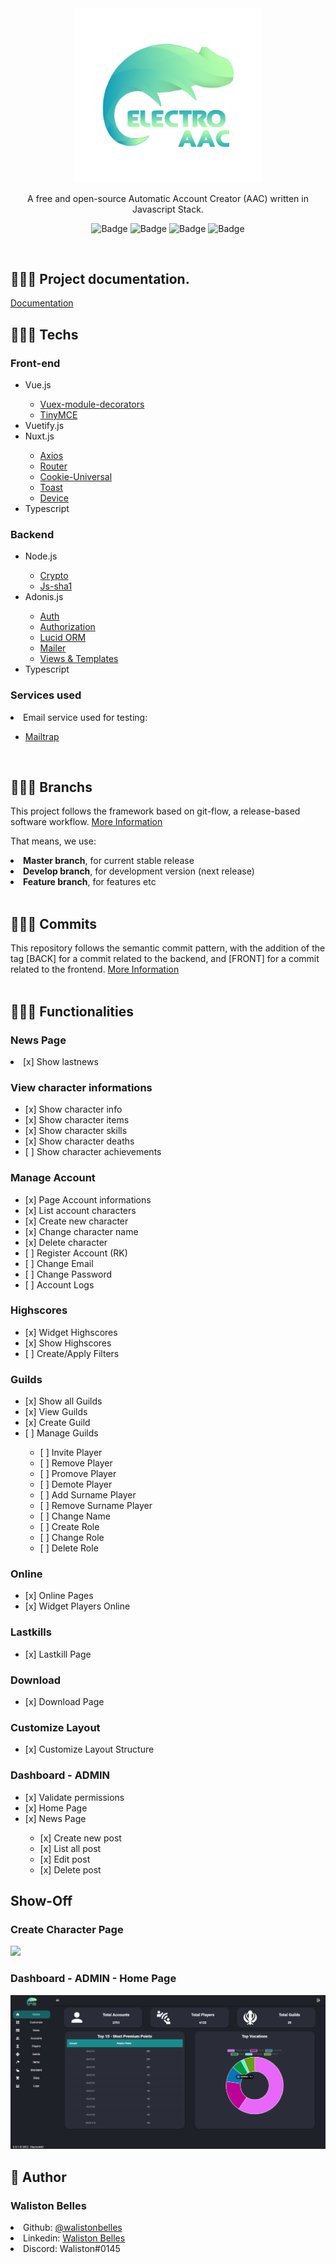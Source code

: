<div align="center">
  <img src="./frontend/static/logo.png" width="300" alt="ElectroAAC">

  A free and open-source Automatic Account Creator (AAC) written in Javascript Stack.
  <br>

  ![Badge](https://img.shields.io/github/issues/ElectroAAC/electro?color=green)
  ![Badge](https://img.shields.io/github/forks/ElectroAAC/electro)
  ![Badge](https://img.shields.io/github/stars/ElectroAAC/electro)
  ![Badge](https://img.shields.io/apm/l/vim-mode)
</div>

<br>

##  👨🏾‍💻 Project documentation.
<a href="https://walistonbelles1.gitbook.io/electroaac/" target="_blank"> Documentation </a>

## 👨🏾‍💻 Techs 

<h3> Front-end </h3>

<ul>
  <li> Vue.js </li>
  <ul>
    <li> <a href="https://github.com/championswimmer/vuex-module-decorators"> Vuex-module-decorators </a> </li>
    <li> <a href="https://www.tiny.cloud/docs/integrations/vue/"> TinyMCE </a> </li>
  </ul>
  <li> Vuetify.js </li>
  <li> Nuxt.js </li>
  <ul>
    <li> <a href="https://go.nuxtjs.dev/axios"> Axios </a> </li>
    <li> <a href="https://github.com/nuxt-community/router-module"> Router </a> </li>
    <li> <a href="https://www.npmjs.com/package/cookie-universal-nuxt"> Cookie-Universal </a> </li>
    <li> <a href="https://www.npmjs.com/package/@nuxtjs/toast"> Toast </a> </li>
    <li> <a href="https://github.com/nuxt-community/device-module"> Device </a> </li>
  </ul>
  <li> Typescript </li>
</ul>

<h3> Backend </h3>
<ul>
  <li> Node.js </li>
  <ul>
    <li> <a href="https://www.npmjs.com/package/crypto-js"> Crypto </a> </li>
    <li> <a href="https://www.npmjs.com/package/js-sha1"> Js-sha1 </a> </li>
  </ul>
  <li> Adonis.js </li>
  <ul>
    <li> <a href="https://docs.adonisjs.com/guides/auth/introduction"> Auth </a> </li>
    <li> <a href="https://docs.adonisjs.com/guides/authorization"> Authorization </a> </li>
    <li> <a href="https://docs.adonisjs.com/guides/database/introduction"> Lucid ORM </a> </li>
    <li> <a href="https://docs.adonisjs.com/guides/mailer"> Mailer </a> </li>
    <li> <a href="https://docs.adonisjs.com/guides/views/introduction"> Views & Templates </a> </li>
  </ul>
  <li> Typescript </li>
</ul>

<h3> Services used </h3>
<li> Email service used for testing: </li>
<ul>
  <li> <a href="https://mailtrap.io/"> Mailtrap </a></li></ul>
<br>

## 👨🏾‍💻 Branchs

This project follows the framework based on git-flow, a release-based software workflow. <a href="https://platform.deloitte.com.au/articles/semantic-versioning-with-conventional-commits"> More Information </a>

That means, we use:

<li> <strong> Master branch</strong>, for current stable release </li>
<li> <strong> Develop branch</strong>, for development version (next release) </li>
<li> <strong> Feature branch</strong>, for features etc </li>

<br>

## 👨🏾‍💻 Commits

This repository follows the semantic commit pattern, with the addition of the tag [BACK] for a commit related to the backend, and [FRONT] for a commit related to the frontend. <a href="https://www.conventionalcommits.org/en/v1.0.0/#specification"> More Information </a>
<br>
<br>

## 👨🏾‍💻 Functionalities
### News Page
<li> [x] Show lastnews </li>

### View character informations
<ul>
  <li> [x] Show character info </li>
  <li> [x] Show character items </li>
  <li> [x] Show character skills </li>
  <li> [x] Show character deaths </li>
  <li> [ ] Show character achievements </li>
</ul>

### Manage Account
<ul>
  <li> [x] Page Account informations </li>
  <li> [x] List account characters </li>
  <li> [x] Create new character </li>
  <li> [x] Change character name </li>
  <li> [x] Delete character </li>
  <li> [ ] Register Account (RK) </li>
  <li> [ ] Change Email </li>
  <li> [ ] Change Password </li>
  <li> [ ] Account Logs </li>
</ul>

### Highscores
<ul>
  <li> [x] Widget Highscores </li>
  <li> [x] Show Highscores </li>
  <li> [ ] Create/Apply Filters </li>
</ul>

### Guilds
<ul>
  <li> [x] Show all Guilds </li>
  <li> [x] View Guilds </li>
  <li> [x] Create Guild </li>
  <li> [ ] Manage Guilds </li>
  <ul>
    <li> [ ] Invite Player </li>
    <li> [ ] Remove Player </li>
    <li> [ ] Promove Player </li>
    <li> [ ] Demote Player </li>
    <li> [ ] Add Surname Player </li>
    <li> [ ] Remove Surname Player </li>
    <li> [ ] Change Name </li>
    <li> [ ] Create Role </li>
    <li> [ ] Change Role </li>
    <li> [ ] Delete Role </li>
  </ul>
</ul>

### Online
<ul>
  <li> [x] Online Pages </li>
  <li> [x] Widget Players Online </li>
</ul>

### Lastkills
<ul>
  <li> [x] Lastkill Page </li>
</ul>

### Download
<ul>
  <li> [x] Download Page </li>
</ul>

### Customize Layout
<ul>
  <li> [x] Customize Layout Structure</li>
</ul>

### Dashboard - ADMIN
<ul>
  <li> [x] Validate permissions </li>
  <li> [x] Home Page </li>
  <li> [x] News Page</li>
  <ul>
    <li> [x] Create new post </li>
    <li> [x] List all post </li>
    <li> [x] Edit post </li>
    <li> [x] Delete post </li>
  </ul>
</ul>

## Show-Off

### Create Character Page

<img src="./assets/create-character.gif">

<br>

### Dashboard - ADMIN - Home Page

<img src="./assets/home.png">

## 👤 Author 

<h3> <b> Waliston Belles </b></h3>

<li> Github: <a href="https://github.com/WalistonBelles">@walistonbelles</a> </li>
<li> Linkedin: <a href="https://www.linkedin.com/in/waliston-belles-88927a212/"> Waliston Belles</a> </li>
<li> Discord:  Waliston#0145</a></li>
<br>